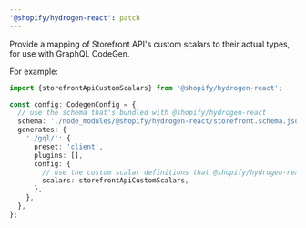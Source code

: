 ```yaml
---
'@shopify/hydrogen-react': patch
---
```


Provide a mapping of Storefront API's custom scalars to their actual types, for use with GraphQL CodeGen.

For example:

```ts
import {storefrontApiCustomScalars} from '@shopify/hydrogen-react';

const config: CodegenConfig = {
  // use the schema that's bundled with @shopify/hydrogen-react
  schema: './node_modules/@shopify/hydrogen-react/storefront.schema.json',
  generates: {
    './gql/': {
      preset: 'client',
      plugins: [],
      config: {
        // use the custom scalar definitions that @shopify/hydrogen-react provides to improve the custom scalar types
        scalars: storefrontApiCustomScalars,
      },
    },
  },
};
```
